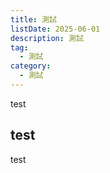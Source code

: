 ```yaml
---
title: 測試
listDate: 2025-06-01
description: 測試
tag:
  - 測試
category:
  - 測試
---
```


test

## test  
test
